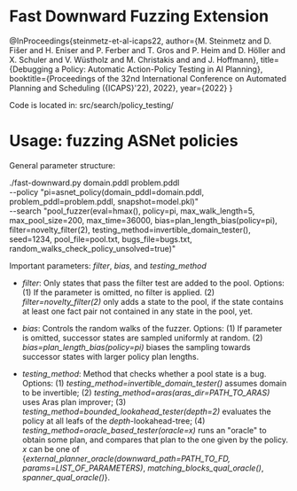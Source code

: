 # Fast Downward Fuzzing Extension

@InProceedings{steinmetz-et-al-icaps22,
    author={M. Steinmetz and D. Fišer and H. Eniser and P. Ferber and T. Gros and P. Heim and D. Höller and X. Schuler and V. Wüstholz and M. Christakis and and J. Hoffmann},
    title={Debugging a Policy: Automatic Action-Policy Testing in AI Planning}, 
    booktitle={Proceedings of the 32nd International Conference on Automated Planning and Scheduling ({ICAPS}'22), 2022},
    year={2022}
}

Code is located in: src/search/policy_testing/

# Usage: fuzzing ASNet policies

General parameter structure:

./fast-downward.py domain.pddl problem.pddl \
    --policy "pi=asnet_policy(domain_pddl=domain.pddl, problem_pddl=problem.pddl, snapshot=model.pkl)" \
    --search "pool_fuzzer(eval=hmax(), policy=pi, max_walk_length=5, max_pool_size=200, max_time=36000, bias=plan_length_bias(policy=pi), filter=novelty_filter(2), testing_method=invertible_domain_tester(), seed=1234, pool_file=pool.txt, bugs_file=bugs.txt, random_walks_check_policy_unsolved=true)"

Important parameters: *filter*, *bias*, and *testing_method*

- *filter*: Only states that pass the filter test are added to the pool. Options: (1) If the parameter is omitted, no filter is applied. (2) *filter=novelty_filter(2)* only adds a state to the pool, if the state contains at least one fact pair not contained in any state in the pool, yet.

- *bias*: Controls the random walks of the fuzzer. Options: (1) If parameter is omitted, successor states are sampled uniformly at random. (2) *bias=plan_length_bias(policy=pi)* biases the sampling towards successor states with larger policy plan lengths.

- *testing_method*: Method that checks whether a pool state is a bug. Options: (1) *testing_method=invertible_domain_tester()* assumes domain to be invertible; (2) *testing_method=aras(aras_dir=PATH_TO_ARAS)* uses Aras plan improver; (3) *testing_method=bounded_lookahead_tester(depth=2)* evaluates the policy at all leafs of the *depth*-lookahead-tree; (4) *testing_method=oracle_based_tester(oracle=x)* runs an "oracle" to obtain some plan, and compares that plan to the one given by the policy. *x* can be one of {*external_planner_oracle(downward_path=PATH_TO_FD, params=LIST_OF_PARAMETERS)*, *matching_blocks_qual_oracle()*, *spanner_qual_oracle()*}.


